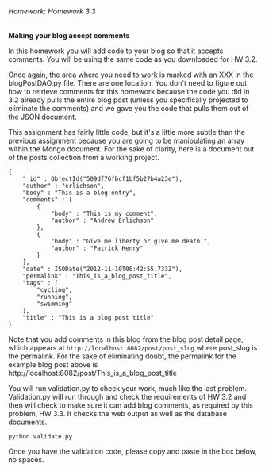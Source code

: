 ###### Homework: Homework 3.3

**Making your blog accept comments**

In this homework you will add code to your blog so that it accepts comments. You will be using the same code as you downloaded for HW 3.2.

Once again, the area where you need to work is marked with an XXX in the blogPostDAO.py file. There are one location. You don't need to figure out how to retrieve comments for this homework because the code you did in 3.2 already pulls the entire blog post (unless you specifically projected to eliminate the comments) and we gave you the code that pulls them out of the JSON document.

This assignment has fairly little code, but it's a little more subtle than the previous assignment because you are going to be manipulating an array within the Mongo document. For the sake of clarity, here is a document out of the posts collection from a working project.

```
{
	"_id" : ObjectId("509df76fbcf1bf5b27b4a23e"),
	"author" : "erlichson",
	"body" : "This is a blog entry",
	"comments" : [
		{
			"body" : "This is my comment",
			"author" : "Andrew Erlichson"
		},
		{
			"body" : "Give me liberty or give me death.",
			"author" : "Patrick Henry"
		}
	],
	"date" : ISODate("2012-11-10T06:42:55.733Z"),
	"permalink" : "This_is_a_blog_post_title",
	"tags" : [
		"cycling",
		"running",
		"swimming"
	],
	"title" : "This is a blog post title"
}
```

Note that you add comments in this blog from the blog post detail page, which appears at
``
http://localhost:8082/post/post_slug
``
where post_slug is the permalink. For the sake of eliminating doubt, the permalink for the example blog post above is http://localhost:8082/post/This_is_a_blog_post_title

You will run validation.py to check your work, much like the last problem. Validation.py will run through and check the requirements of HW 3.2 and then will check to make sure it can add blog comments, as required by this problem, HW 3.3. It checks the web output as well as the database documents.

``
python validate.py
``

Once you have the validation code, please copy and paste in the box below, no spaces.
